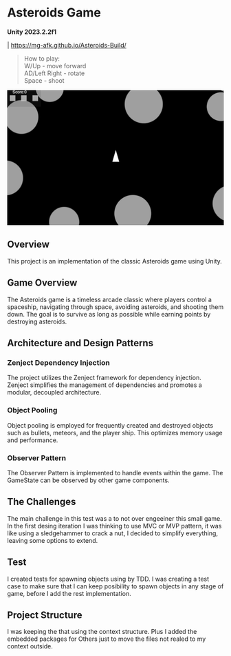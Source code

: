 # Asteroids Game

<b> Unity 2023.2.2f1 </b>

| https://mg-afk.github.io/Asteroids-Build/

> How to play: <br>
W/Up - move forward <br>
AD/Left Right - rotate <br>
Space - shoot

![Gameplay.gif](src/asteroids.gif)

## Overview

This project is an implementation of the classic Asteroids game using Unity.

## Game Overview

The Asteroids game is a timeless arcade classic where players control a spaceship, navigating through space, avoiding asteroids, and shooting them down. The goal is to survive as long as possible while earning points by destroying asteroids.

## Architecture and Design Patterns

### Zenject Dependency Injection

The project utilizes the Zenject framework for dependency injection. Zenject simplifies the management of dependencies and promotes a modular, decoupled architecture.

### Object Pooling

Object pooling is employed for frequently created and destroyed objects such as bullets, meteors, and the player ship. This optimizes memory usage and performance.

### Observer Pattern

The Observer Pattern is implemented to handle events within the game. The GameState can be observed by other game components.

## The Challenges

The main challenge in this test was a to not over engeeiner this small game. In the first desing iteration I was thinking to use MVC or MVP pattern, it was like using a sledgehammer to crack a nut, I decided to simplify everything, leaving some options to extend.

## Test

I created tests for spawning objects using by TDD. I was creating a test case to make sure that I can keep posibility to spawn objects in any stage of game, before I add the rest implementation.

## Project Structure

I was keeping the that using the context structure. Plus I added the embedded packages for Others just to move the files not realed to my context outside.


